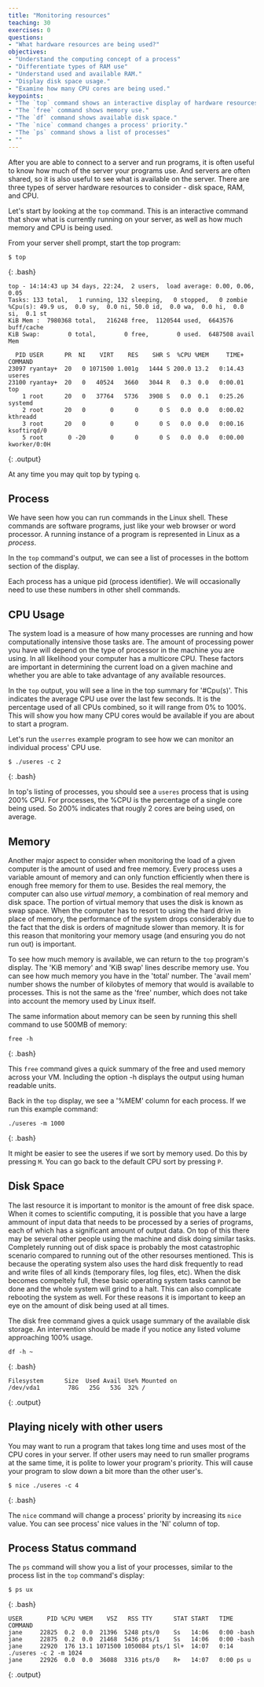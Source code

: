 ```yaml
---
title: "Monitoring resources"
teaching: 30
exercises: 0
questions:
- "What hardware resources are being used?"
objectives:
- "Understand the computing concept of a process"
- "Differentiate types of RAM use"
- "Understand used and available RAM."
- "Display disk space usage."
- "Examine how many CPU cores are being used."
keypoints:
- "The `top` command shows an interactive display of hardware resources."
- "The `free` command shows memory use."
- "The `df` command shows available disk space."
- "The `nice` command changes a process' priority."
- "The `ps` command shows a list of processes"
- ""
---
```


After you are able to connect to a server and run programs, it is often useful to know how much of the server your programs use.  And servers are often shared, so it is also useful to see what is available on the server. There are three types of server hardware resources to consider - disk space, RAM, and CPU.

Let's start by looking at the `top` command.  This is an interactive command that show what is currently running on your server, as well as how much memory and CPU is being used.

From your server shell prompt, start the top program:

~~~
$ top
~~~
{: .bash}
~~~
top - 14:14:43 up 34 days, 22:24,  2 users,  load average: 0.00, 0.06, 0.05
Tasks: 133 total,   1 running, 132 sleeping,   0 stopped,   0 zombie
%Cpu(s): 49.9 us,  0.0 sy,  0.0 ni, 50.0 id,  0.0 wa,  0.0 hi,  0.0 si,  0.1 st
KiB Mem :  7980368 total,   216248 free,  1120544 used,  6643576 buff/cache
KiB Swap:        0 total,        0 free,        0 used.  6487508 avail Mem

  PID USER      PR  NI    VIRT    RES    SHR S  %CPU %MEM     TIME+ COMMAND
23097 ryantay+  20   0 1071500 1.001g   1444 S 200.0 13.2   0:14.43 useres
23100 ryantay+  20   0   40524   3660   3044 R   0.3  0.0   0:00.01 top
    1 root      20   0   37764   5736   3908 S   0.0  0.1   0:25.26 systemd
    2 root      20   0       0      0      0 S   0.0  0.0   0:00.02 kthreadd
    3 root      20   0       0      0      0 S   0.0  0.0   0:00.16 ksoftirqd/0
    5 root       0 -20       0      0      0 S   0.0  0.0   0:00.00 kworker/0:0H
~~~
{: .output}

At any time you may quit top by typing `q`.

## Process

We have seen how you can run commands in the Linux shell.  These commands are software programs, just like your web browser or word processor.  A running instance of a program is represented in Linux as a *process*.

In the `top` command's output, we can see a list of processes in the bottom section of the display.

Each process has a unique pid (process identifier).  We will occasionally need to use these numbers in other shell commands.

## CPU Usage

The system load is a measure of how many processes are running and how computationally intensive those tasks are. The amount of processing power you have will depend on the type of processor in the machine you are using. In all likelihood your computer has a multicore CPU. These factors are important in determining the current load on a given machine and whether you are able to take advantage of any available resources.

In the `top` output, you will see a line in the top summary for '#Cpu(s)'.  This indicates the average CPU use over the last few seconds.  It is the percentage used of all CPUs combined, so it will range from 0% to 100%.  This will show you how many CPU cores would be available if you are about to start a program.

Let's run the `userres` example program to see how we can monitor an individual process' CPU use.

~~~
$ ./useres -c 2
~~~
{: .bash}

In top's listing of processes, you should see a `useres` process that is using 200% CPU.  For processes, the %CPU is the percentage of a single core being used.  So 200% indicates that rougly 2 cores are being used, on average.

## Memory

Another major aspect to consider when monitoring the load of a given computer is the amount of used and free memory. Every process uses a variable amount of memory and can only function efficiently when there is enough free memory for them to use. Besides the real memory, the computer can also use *virtual memory*, a combination of real memory and disk space. The portion of virtual memory that uses the disk is known as swap space. When the computer has to resort to using the hard drive in place of memory, the performance of the system drops considerably due to the fact that the disk is orders of magnitude slower than memory. It is for this reason that monitoring your memory usage (and ensuring you do not run out) is important.

To see how much memory is available, we can return to the `top` program's display.  The 'KiB memory' and 'KiB swap' lines describe memory use.  You can see how much memory you have in the 'total' number.  The 'avail mem' number shows the number of kilobytes of memory that would is available to processes.  This is not the same as the 'free' number, which does not take into account the memory used by Linux itself.

The same information about memory can be seen by running this shell command to use 500MB of memory:

~~~
free -h
~~~
{: .bash}

This `free` command gives a quick summary of the free and used memory across your VM. Including the option -h displays the output using human readable units.

Back in the `top` display, we see a '%MEM' column for each process.  If we run this example command:

~~~
./useres -m 1000
~~~
{: .bash}

It might be easier to see the useres if we sort by memory used.  Do this by pressing `M`.  You can go back to the default CPU sort by pressing `P`.

## Disk Space

The last resource it is important to monitor is the amount of free disk space. When it comes to scientific computing, it is possible that you have a large ammount of input data that needs to be processed by a series of programs, each of which has a significant amount of output data. On top of this there may be several other people using the machine and disk doing similar tasks. Completely running out of disk space is probably the most catastrophic scenario compared to running out of the other resourses mentioned. This is because the operating system also uses the hard disk frequently to read and write files of all kinds (temporary files, log files, etc). When the disk becomes compeltely full, these basic operating system tasks cannot be done and the whole system will grind to a halt. This can also complicate rebooting the system as well. For these reasons it is important to keep an eye on the amount of disk being used at all times. 

The disk free command gives a quick usage summary of the available disk storage. An intervention should be made if you notice any listed volume approaching 100% usage.

~~~
df -h ~
~~~
{: .bash}
~~~
Filesystem      Size  Used Avail Use% Mounted on
/dev/vda1        78G   25G   53G  32% /
~~~
{: .output}

## Playing nicely with other users

You may want to run a program that takes long time and uses most of the CPU cores in your server.  If other users may need to run smaller programs at the same time, it is polite to lower your program's priority.  This will cause your program to slow down a bit more than the other user's.

~~~
$ nice ./useres -c 4
~~~
{: .bash}

The `nice` command will change a process' priority by increasing its `nice` value.  You can see process' nice values in the 'NI' column of top.

## Process Status command

The `ps` command will show you a list of your processes, similar to the process list in the `top` command's display:

~~~
$ ps ux
~~~
{: .bash}
~~~
USER       PID %CPU %MEM    VSZ   RSS TTY      STAT START   TIME COMMAND
jane     22825  0.2  0.0  21396  5248 pts/0    Ss   14:06   0:00 -bash
jane     22875  0.2  0.0  21468  5436 pts/1    Ss   14:06   0:00 -bash
jane     22920  176 13.1 1071500 1050084 pts/1 Sl+  14:07   0:14 ./useres -c 2 -m 1024
jane     22926  0.0  0.0  36088  3316 pts/0    R+   14:07   0:00 ps u
~~~
{: .output}
